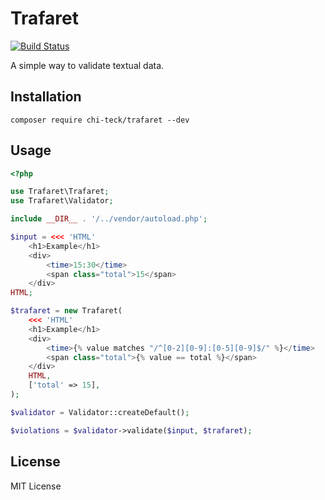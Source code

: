 # Trafaret

[![Build Status](https://travis-ci.org/Chi-teck/trafaret.svg?branch=master)](https://travis-ci.org/Chi-teck/trafaret)

A simple way to validate textual data.

## Installation
`composer require chi-teck/trafaret --dev`

## Usage
```php
<?php

use Trafaret\Trafaret;
use Trafaret\Validator;

include __DIR__ . '/../vendor/autoload.php';

$input = <<< 'HTML'
    <h1>Example</h1>
    <div>
        <time>15:30</time>
        <span class="total">15</span>
    </div>
HTML;

$trafaret = new Trafaret(
    <<< 'HTML'
    <h1>Example</h1>
    <div>
        <time>{% value matches "/^[0-2][0-9]:[0-5][0-9]$/" %}</time>
        <span class="total">{% value == total %}</span>
    </div>
    HTML,
    ['total' => 15],
);

$validator = Validator::createDefault();

$violations = $validator->validate($input, $trafaret);
```

## License
MIT License
 
